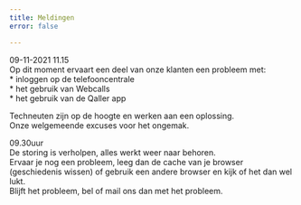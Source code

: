 ```yaml
---
title: Meldingen
error: false

---
```

09-11-2021   11.15  
Op dit moment ervaart een deel van onze klanten een probleem met:  
\* inloggen op de telefooncentrale  
\* het gebruik van Webcalls  
\* het gebruik van de Qaller app

Techneuten zijn op de hoogte en werken aan een oplossing.  
Onze welgemeende excuses voor het ongemak.  
  
09\.30uur  
De storing is verholpen, alles werkt weer naar behoren.  
Ervaar je nog een probleem, leeg dan de cache van je browser (geschiedenis wissen) of gebruik een andere browser en kijk of het dan wel lukt.   
Blijft het probleem, bel of mail ons dan met het probleem. 